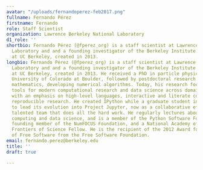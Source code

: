 ```yaml
---
avatar: "/uploads/fernandoperez-feb2017.png"
fullname: Fernando Pérez
firstname: Fernando
role: Staff Scientist
organization: Lawrence Berkeley National Laboratory
d1_role: ''
shortbio: Fernando Pérez (@fperez_org) is a staff scientist at Lawrence Berkeley National
  Laboratory and and a founding investigator of the Berkeley Institute for Data Science
  at UC Berkeley, created in 2013.
longbio: Fernando Pérez (@fperez_org) is a staff scientist at Lawrence Berkeley National
  Laboratory and and a founding investigator of the Berkeley Institute for Data Science
  at UC Berkeley, created in 2013. He received a PhD in particle physics from the
  University of Colorado at Boulder, followed by postdoctoral research in applied
  mathematics, developing numerical algorithms. Today, his research focuses on creating
  tools for modern computational research and data science across domain disciplines,
  with an emphasis on high-level languages, interactive and literate computing, and
  reproducible research. He created IPython while a graduate student in 2001 and continues
  to lead its evolution into Project Jupyter, now as a collaborative effort with a
  talented team that does all the hard work. He regularly lectures about scientific
  computing and data science, and is a member of the Python Software Foundation, a
  founding member of the NumFOCUS Foundation, and a National Academy of Science Kavli
  Frontiers of Science Fellow. He is the recipient of the 2012 Award for the Advancement
  of Free Software from the Free Software Foundation.
email: fernando.perez@berkeley.edu
title: ''
draft: true

---
```

